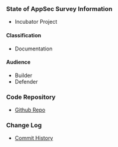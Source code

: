 ### State of AppSec Survey Information
* <i class="fas fa-egg" style="font-size: 1em; color:#A569BD;"></i> Incubator Project

#### Classification
* <i class="fas fa-book" style="color:#233e81;"></i> Documentation

#### Audience
* <i class="fas fa-toolbox" style="color:#A569BD;"></i> Builder
* <i class="fas fa-shield-alt" style="color:blue;"></i> Defender

### Code Repository
* [Github Repo](https://github.com/OWASP/www-project-state-of-appsec-survey)

### Change Log
* [Commit History](https://github.com/OWASP/www-project-state-of-appsec-survey/commits/master)
